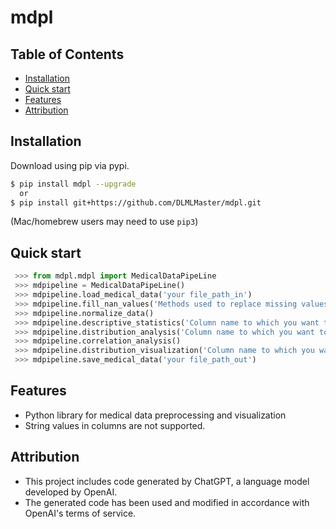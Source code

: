 # mdpl

## Table of Contents
  * [Installation](#installation)
  * [Quick start](#quick-start)
  * [Features](#features)
  * [Attribution](#attribution)
  
## Installation

Download using pip via pypi.

```bash
$ pip install mdpl --upgrade
  or
$ pip install git+https://github.com/DLMLMaster/mdpl.git
```
(Mac/homebrew users may need to use ``pip3``)


## Quick start
```python
 >>> from mdpl.mdpl import MedicalDataPipeLine
 >>> mdpipeline = MedicalDataPipeLine()
 >>> mdpipeline.load_medical_data('your file_path_in')
 >>> mdpipeline.fill_nan_values('Methods used to replace missing values. (mean, median, mode)')
 >>> mdpipeline.normalize_data()
 >>> mdpipeline.descriptive_statistics('Column name to which you want to apply descriptive statistics')
 >>> mdpipeline.distribution_analysis('Column name to which you want to apply distribution analysis')
 >>> mdpipeline.correlation_analysis()
 >>> mdpipeline.distribution_visualization('Column name to which you want to apply distribution visualization')
 >>> mdpipeline.save_medical_data('your file_path_out')      
```

## Features
  * Python library for medical data preprocessing and visualization
  * String values ​​in columns are not supported.

## Attribution
  * This project includes code generated by ChatGPT, a language model developed by OpenAI. 
  * The generated code has been used and modified in accordance with OpenAI's terms of service.

